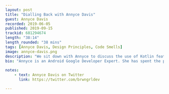 ```yaml
---
layout: post
title: "Dialling Back with Annyce Davis"
guest: Annyce Davis 
recorded: 2019-06-05
published: 2019-09-15
trackid: 681294674
length: "38:14"
length_rounded: "38 mins"
tags: [Annyce Davis, Design Principles, Code Smells]
image: annyce-davis.png
description: "We sit down with Annyce to discuss the use of Kotlin features and whether or not we're often abusing these in detriment of creating unreadable code. We chat about code review practices, design principles and even the DLR principle! We even talk about Googling"
bio: "Annyce is an Android Google Developer Expert. She has spent the past 6 years developing applications for the Android ecosystem across multiple form factors. She is also an international conference speaker and author, sharing her knowledge of Android development with others. In addition, Annyce is active in the Washington, DC tech scene and assists with running a local meetup focused on Android development and design"
                                                                                                                                                                                                                                                                                        
notes: 
    - text: Annyce Davis on Twitter
      link: https://twitter.com/brwngrldev

---
```

